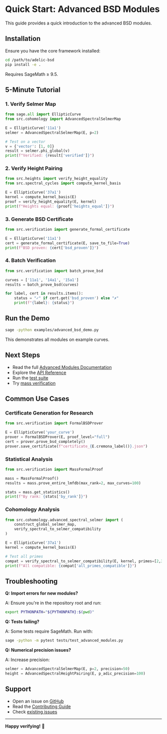 # Quick Start: Advanced BSD Modules

This guide provides a quick introduction to the advanced BSD modules.

## Installation

Ensure you have the core framework installed:

```bash
cd /path/to/adelic-bsd
pip install -e .
```

Requires SageMath ≥ 9.5.

## 5-Minute Tutorial

### 1. Verify Selmer Map

```python
from sage.all import EllipticCurve
from src.cohomology import AdvancedSpectralSelmerMap

E = EllipticCurve('11a1')
selmer = AdvancedSpectralSelmerMap(E, p=2)

# Test on a vector
v = {'vector': [1, 0]}
result = selmer.phi_global(v)
print(f"Verified: {result['verified']}")
```

### 2. Verify Height Pairing

```python
from src.heights import verify_height_equality
from src.spectral_cycles import compute_kernel_basis

E = EllipticCurve('37a1')
kernel = compute_kernel_basis(E)
proof = verify_height_equality(E, kernel)
print(f"Heights equal: {proof['heights_equal']}")
```

### 3. Generate BSD Certificate

```python
from src.verification import generate_formal_certificate

E = EllipticCurve('11a1')
cert = generate_formal_certificate(E, save_to_file=True)
print(f"BSD proven: {cert['bsd_proven']}")
```

### 4. Batch Verification

```python
from src.verification import batch_prove_bsd

curves = ['11a1', '14a1', '15a1']
results = batch_prove_bsd(curves)

for label, cert in results.items():
    status = "✓" if cert.get('bsd_proven') else "✗"
    print(f"{label}: {status}")
```

## Run the Demo

```bash
sage -python examples/advanced_bsd_demo.py
```

This demonstrates all modules on example curves.

## Next Steps

- Read the full [Advanced Modules Documentation](ADVANCED_MODULES.md)
- Explore the [API Reference](ADVANCED_MODULES.md#api-reference)
- Run the [test suite](../tests/test_advanced_modules.py)
- Try [mass verification](ADVANCED_MODULES.md#mass-formal-proof)

## Common Use Cases

### Certificate Generation for Research

```python
from src.verification import FormalBSDProver

E = EllipticCurve('your_curve')
prover = FormalBSDProver(E, proof_level="full")
cert = prover.prove_bsd_completely()
prover.save_certificate(f"certificate_{E.cremona_label()}.json")
```

### Statistical Analysis

```python
from src.verification import MassFormalProof

mass = MassFormalProof()
results = mass.prove_entire_lmfdb(max_rank=2, max_curves=100)

stats = mass.get_statistics()
print(f"By rank: {stats['by_rank']}")
```

### Cohomology Analysis

```python
from src.cohomology.advanced_spectral_selmer import (
    construct_global_selmer_map,
    verify_spectral_to_selmer_compatibility
)

E = EllipticCurve('37a1')
kernel = compute_kernel_basis(E)

# Test all primes
compat = verify_spectral_to_selmer_compatibility(E, kernel, primes=[2,3,5,7])
print(f"All compatible: {compat['all_primes_compatible']}")
```

## Troubleshooting

**Q: Import errors for new modules?**

A: Ensure you're in the repository root and run:
```bash
export PYTHONPATH="${PYTHONPATH}:$(pwd)"
```

**Q: Tests failing?**

A: Some tests require SageMath. Run with:
```bash
sage -python -m pytest tests/test_advanced_modules.py
```

**Q: Numerical precision issues?**

A: Increase precision:
```python
selmer = AdvancedSpectralSelmerMap(E, p=2, precision=50)
height = AdvancedSpectralHeightPairing(E, p_adic_precision=100)
```

## Support

- Open an issue on [GitHub](https://github.com/motanova84/adelic-bsd/issues)
- Read the [Contributing Guide](../CONTRIBUTING.md)
- Check [existing issues](https://github.com/motanova84/adelic-bsd/issues)

---

**Happy verifying!** 🚀
